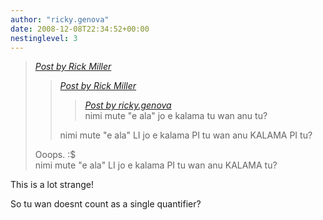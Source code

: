 ```yaml
---
author: "ricky.genova"
date: 2008-12-08T22:34:52+00:00
nestinglevel: 3
---
```

> [_Post by Rick Miller_](/CeJZt1jf/kalama-tu-wan-anu-tu#post6)  
> 
> > [_Post by Rick Miller_](/CeJZt1jf/kalama-tu-wan-anu-tu#post5)  
> > 
> > > [_Post by ricky.genova_](/CeJZt1jf/kalama-tu-wan-anu-tu#post1)  
> > > nimi mute "e ala" jo e kalama tu wan anu tu?  
> > > 
> > 
> > nimi mute "e ala" LI jo e kalama PI tu wan anu KALAMA PI tu?  
> > 
> 
> Ooops. :$  
> nimi mute "e ala" LI jo e kalama PI tu wan anu KALAMA tu?  
> 

This is a lot strange!  
  
So tu wan doesnt count as a single quantifier?